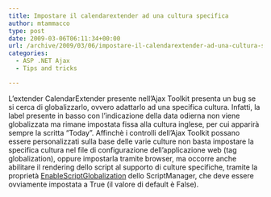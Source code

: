 ```yaml
---
title: Impostare il calendarextender ad una cultura specifica
author: mtammacco
type: post
date: 2009-03-06T06:11:34+00:00
url: /archive/2009/03/06/impostare-il-calendarextender-ad-una-cultura-specifica.aspx
categories:
  - ASP .NET Ajax
  - Tips and tricks

---
```

L&#8217;extender CalendarExtender presente nell&#8217;Ajax Toolkit presenta un bug se si cerca di globalizzarlo, ovvero adattarlo ad una specifica cultura. Infatti, la label presente in basso con l&#8217;indicazione della data odierna non viene globalizzata ma rimane impostata fissa alla cultura inglese, per cui apparirà sempre la scritta &#8220;Today&#8221;. Affinchè i controlli dell&#8217;Ajax Toolkit possano essere personalizzati sulla base delle varie culture non basta impostare la specifica cultura nel file di configurazione dell&#8217;applicazione web (tag globalization), oppure impostarla tramite browser, ma occorre anche abilitare il rendering dello script al supporto di culture specifiche, tramite la proprietà <a href="http://www.asp.net/Ajax/documentation/live/mref/P_System_Web_UI_ScriptManager_EnableScriptGlobalization.aspx" target="_blank" rel="noopener">EnableScriptGlobalization</a> dello ScriptManager, che deve essere ovviamente impostata a True (il valore di default è False).